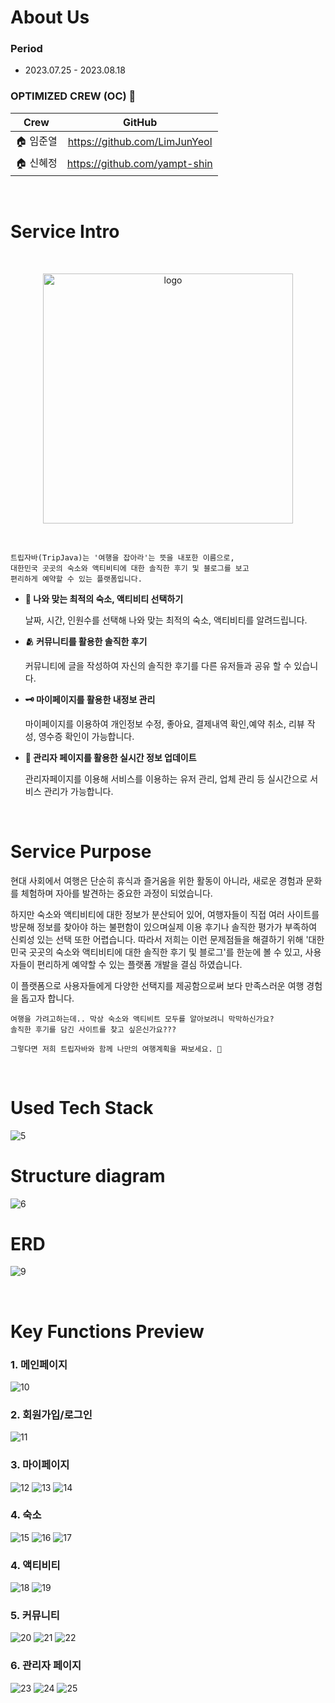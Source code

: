 # About Us

### Period

- 2023.07.25 - 2023.08.18

### OPTIMIZED CREW (OC) 🧞

|**Crew**|GitHub|
|:---:|:---:|
|🏠 임준열|https://github.com/LimJunYeol|
|🏠 신혜정|https://github.com/yampt-shin|
<br/>

# Service Intro

<br/>
<p align="center">
  <img width="400" alt="logo" src="https://github.com/yampt-shin/TripJava/assets/83085779/c7737ab6-a48c-430f-894d-e802829c39e5">
</p>
<br/>

```
트립자바(TripJava)는 '여행을 잡아라'는 뜻을 내포한 이름으로,
대한민국 곳곳의 숙소와 액티비티에 대한 솔직한 후기 및 블로그를 보고
편리하게 예약할 수 있는 플랫폼입니다.
```

- **📃 나와 맞는 최적의 숙소, 액티비티 선택하기**

    날짜, 시간, 인원수를 선택해 나와 맞는 최적의 숙소, 액티비티를 알려드립니다.

- **🫂 커뮤니티를 활용한 솔직한 후기**

    커뮤니티에 글을 작성하여 자신의 솔직한 후기를 다른 유저들과 공유 할 수 있습니다.
  
- **🗝️ 마이페이지를 활용한 내정보 관리**

    마이페이지를 이용하여 개인정보 수정, 좋아요, 결제내역 확인,예약 취소, 리뷰 작성, 영수증 확인이 가능합니다.
  
- **💸 관리자 페이지를 활용한 실시간 정보 업데이트**

    관리자페이지를 이용해 서비스를 이용하는 유저 관리, 업체 관리 등 실시간으로 서비스 관리가 가능합니다.


<br />

# Service Purpose

현대 사회에서 여행은 단순히 휴식과 즐거움을 위한 활동이 아니라, 새로운 경험과 문화를 체험하며 자아를 발견하는 중요한 과정이 되었습니다. 

하지만 숙소와 액티비티에 대한 정보가 분산되어 있어, 여행자들이 직접 여러 사이트를 방문해 정보를 찾아야 하는 불편함이 있으며실제 이용 후기나 솔직한 평가가 부족하여 신뢰성 있는 선택 또한 어렵습니다.
따라서 저희는 이런 문제점들을 해결하기 위해 '대한민국 곳곳의 숙소와 액티비티에 대한 솔직한 후기 및 블로그'를 한눈에 볼 수 있고, 사용자들이 편리하게 예약할 수 있는 플랫폼 개발을 결심 하였습니다. 

이 플랫폼으로 사용자들에게 다양한 선택지를 제공함으로써
보다 만족스러운 여행 경험을 돕고자 합니다.
```
여행을 가려고하는데.. 막상 숙소와 액티비트 모두를 알아보려니 막막하신가요?
솔직한 후기를 담긴 사이트를 찾고 싶은신가요???

그렇다면 저희 트립자바와 함께 나만의 여행계획을 짜보세요. 🙂
```

<br />


# Used Tech Stack
![5](https://github.com/yampt-shin/TripJava/assets/83085779/6b1d2ef3-7642-4704-b933-eb90dba7b1df)
<br />

# Structure diagram
![6](https://github.com/yampt-shin/TripJava/assets/83085779/24bcd6ea-bc8e-4545-9911-b858b1003de0)
<br />

# ERD
![9](https://github.com/yampt-shin/TripJava/assets/83085779/b9f034a0-b4df-4f1d-81e7-b81f4d12e792)

<br/>

# Key Functions Preview

### 1. 메인페이지

![10](https://github.com/yampt-shin/TripJava/assets/83085779/33ffb827-c72d-4307-a794-45c729d3da11)

### 2. 회원가입/로그인

![11](https://github.com/yampt-shin/TripJava/assets/83085779/659aab8a-83f6-40ff-8818-e8f3c3b52a38)

### 3. 마이페이지

![12](https://github.com/yampt-shin/TripJava/assets/83085779/1d450bdb-36fa-4d88-9f9c-9537426c7ff6)
![13](https://github.com/yampt-shin/TripJava/assets/83085779/0e348008-0325-41d8-a12a-719ad250d98b)
![14](https://github.com/yampt-shin/TripJava/assets/83085779/a41f6ddd-4001-485e-b7df-b3acb7eefaca)

### 4. 숙소

![15](https://github.com/yampt-shin/TripJava/assets/83085779/860e77c4-bddc-4525-bf68-3771ff7350d1)
![16](https://github.com/yampt-shin/TripJava/assets/83085779/9dfc7f67-2940-4e6e-b9a9-4b2fa0fc8f23)
![17](https://github.com/yampt-shin/TripJava/assets/83085779/08fde58c-36bc-43f8-b45a-89aa2758c9a9)

### 4. 액티비티

![18](https://github.com/yampt-shin/TripJava/assets/83085779/99b443a6-4f7f-456f-b5c3-1dec630516e3)
![19](https://github.com/yampt-shin/TripJava/assets/83085779/fad063cb-dcbe-4e54-8a6b-9d4fa08784ea)


### 5. 커뮤니티

![20](https://github.com/yampt-shin/TripJava/assets/83085779/4269e73d-9da1-47f7-b88f-6ebd5effa632)
![21](https://github.com/yampt-shin/TripJava/assets/83085779/2f9d4457-30ea-41db-8e35-e714dd393095)
![22](https://github.com/yampt-shin/TripJava/assets/83085779/ac7c57f9-00ca-4be4-b04f-ae93064f485e)

### 6. 관리자 페이지

![23](https://github.com/yampt-shin/TripJava/assets/83085779/d80ffd84-b7d1-475d-8a9b-a34bfed6df5d)
![24](https://github.com/yampt-shin/TripJava/assets/83085779/ab2ffde7-b7a8-47f1-bff8-8d8d91870e99)
![25](https://github.com/yampt-shin/TripJava/assets/83085779/aa9b295e-ebcf-4b4b-8284-aaf3fef9fed4)

<br />





